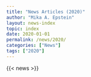 ```yaml
---
title: "News Articles (2020)"
author: "Mika A. Epstein"
layout: news-index
topic: index
date: 2020-01-01
permalink: /news/2020/
categories: ["News"]
tags: ["2020"]
---
```


{{< news >}}
